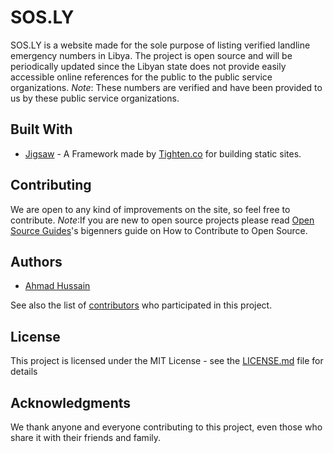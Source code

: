 # SOS.LY

SOS.LY is a website made for the sole purpose of listing verified landline emergency numbers in Libya.
The project is open source and will be periodically updated since the Libyan state does not provide easily accessible online references for the public to the public service organizations.
*Note*: These numbers are verified and have been provided to us by these public service organizations.

## Built With

* [Jigsaw](https://jigsaw.tighten.co/) - A Framework made by [Tighten.co](https://tighten.co/) for building static sites.

## Contributing

We are open to any kind of improvements on the site, so feel free to contribute.
*Note*:If you are new to open source projects please read [Open Source Guides](https://opensource.guide/how-to-contribute/)'s bigenners guide on How to Contribute to Open Source.


## Authors

* [Ahmad Hussain](https://github.com/SL0wZEr)

See also the list of [contributors](https://github.com/SL0wZEr/libya-sos/graphs/contributors) who participated in this project.

## License

This project is licensed under the MIT License - see the [LICENSE.md](LICENSE.md) file for details

## Acknowledgments

We thank anyone and everyone contributing to this project, even those who share it with their friends and family.
